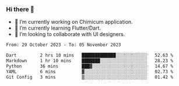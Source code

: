 ### Hi there 👋

<!--
**devcat37/devcat37** is a ✨ _special_ ✨ repository because its `README.md` (this file) appears on your GitHub profile.-->


- 🔭 I’m currently working on Chimicum application.
- 🌱 I’m currently learning Flutter/Dart.
- 👯 I’m looking to collaborate with UI designers.
<!-- - 🤔 I’m looking for help with ... -->

<!--START_SECTION:waka-->

```txt
From: 29 October 2023 - To: 05 November 2023

Dart         2 hrs 10 mins   █████████████░░░░░░░░░░░░   52.63 %
Markdown     1 hr 10 mins    ███████░░░░░░░░░░░░░░░░░░   28.23 %
Python       36 mins         ███▓░░░░░░░░░░░░░░░░░░░░░   14.67 %
YAML         6 mins          ▓░░░░░░░░░░░░░░░░░░░░░░░░   02.73 %
Git Config   3 mins          ▒░░░░░░░░░░░░░░░░░░░░░░░░   01.42 %
```

<!--END_SECTION:waka-->
